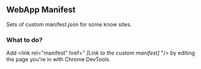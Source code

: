 ## WebApp Manifest
Sets of custom manifest.json for some know sites.

### What to do?
Add \<link rel="manifest" href=" _[Link to the custom manifest]_ "/> by editing the page you're in with Chrome DevTools.
